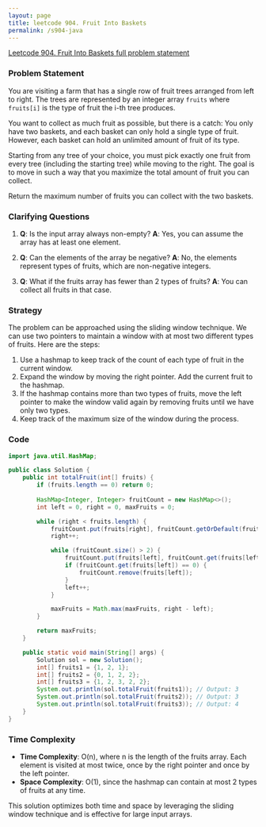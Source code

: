 ```yaml
---
layout: page
title: leetcode 904. Fruit Into Baskets
permalink: /s904-java
---
```

[Leetcode 904. Fruit Into Baskets full problem statement](https://algoadvance.github.io/algoadvance/l904)
### Problem Statement

You are visiting a farm that has a single row of fruit trees arranged from left to right. The trees are represented by an integer array `fruits` where `fruits[i]` is the type of fruit the i-th tree produces.

You want to collect as much fruit as possible, but there is a catch: You only have two baskets, and each basket can only hold a single type of fruit. However, each basket can hold an unlimited amount of fruit of its type. 

Starting from any tree of your choice, you must pick exactly one fruit from every tree (including the starting tree) while moving to the right. The goal is to move in such a way that you maximize the total amount of fruit you can collect.

Return the maximum number of fruits you can collect with the two baskets.

### Clarifying Questions

1. **Q**: Is the input array always non-empty?
   **A**: Yes, you can assume the array has at least one element.

2. **Q**: Can the elements of the array be negative?
   **A**: No, the elements represent types of fruits, which are non-negative integers.

3. **Q**: What if the fruits array has fewer than 2 types of fruits?
   **A**: You can collect all fruits in that case.

### Strategy

The problem can be approached using the sliding window technique. We can use two pointers to maintain a window with at most two different types of fruits. Here are the steps:

1. Use a hashmap to keep track of the count of each type of fruit in the current window.
2. Expand the window by moving the right pointer. Add the current fruit to the hashmap.
3. If the hashmap contains more than two types of fruits, move the left pointer to make the window valid again by removing fruits until we have only two types.
4. Keep track of the maximum size of the window during the process.

### Code

```java
import java.util.HashMap;

public class Solution {
    public int totalFruit(int[] fruits) {
        if (fruits.length == 0) return 0;
        
        HashMap<Integer, Integer> fruitCount = new HashMap<>();
        int left = 0, right = 0, maxFruits = 0;

        while (right < fruits.length) {
            fruitCount.put(fruits[right], fruitCount.getOrDefault(fruits[right], 0) + 1);
            right++;

            while (fruitCount.size() > 2) {
                fruitCount.put(fruits[left], fruitCount.get(fruits[left]) - 1);
                if (fruitCount.get(fruits[left]) == 0) {
                    fruitCount.remove(fruits[left]);
                }
                left++;
            }

            maxFruits = Math.max(maxFruits, right - left);
        }

        return maxFruits;
    }

    public static void main(String[] args) {
        Solution sol = new Solution();
        int[] fruits1 = {1, 2, 1};
        int[] fruits2 = {0, 1, 2, 2};
        int[] fruits3 = {1, 2, 3, 2, 2};
        System.out.println(sol.totalFruit(fruits1)); // Output: 3
        System.out.println(sol.totalFruit(fruits2)); // Output: 3
        System.out.println(sol.totalFruit(fruits3)); // Output: 4
    }
}
```

### Time Complexity

- **Time Complexity**: O(n), where n is the length of the fruits array. Each element is visited at most twice, once by the right pointer and once by the left pointer.
- **Space Complexity**: O(1), since the hashmap can contain at most 2 types of fruits at any time.

This solution optimizes both time and space by leveraging the sliding window technique and is effective for large input arrays.